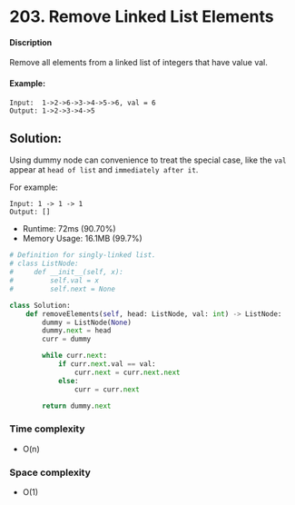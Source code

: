 # 203. Remove Linked List Elements

#### Discription

Remove all elements from a linked list of integers that have value val.

#### Example:

```
Input:  1->2->6->3->4->5->6, val = 6
Output: 1->2->3->4->5
```

## Solution:

Using dummy node can convenience to treat the special case, like the `val` appear at `head of list` and `immediately after it`.

For example: 

```
Input: 1 -> 1 -> 1
Output: []
```

- Runtime: 72ms (90.70%)
- Memory Usage: 16.1MB (99.7%)

```python
# Definition for singly-linked list.
# class ListNode:
#     def __init__(self, x):
#         self.val = x
#         self.next = None

class Solution:
    def removeElements(self, head: ListNode, val: int) -> ListNode:
        dummy = ListNode(None)
        dummy.next = head
        curr = dummy

        while curr.next:
            if curr.next.val == val:
                curr.next = curr.next.next
            else:
                curr = curr.next

        return dummy.next
```

### Time complexity

- O(n)

### Space complexity

- O(1)
